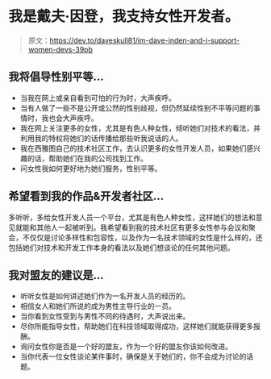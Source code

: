 # 我是戴夫·因登，我支持女性开发者。

> 原文：<https://dev.to/daveskull81/im-dave-inden-and-i-support-women-devs-39pb>

## 我将倡导性别平等...

*   当我在网上或亲自看到可怕的行为时，大声疾呼。
*   当有人做了一些不是公开或公然的性别歧视，但仍然延续性别不平等问题的事情时，我也会大声疾呼。
*   我在网上关注更多的女性，尤其是有色人种女性，倾听她们对技术的看法，并利用我的特权将她们的话传播给那些听我说话的人。
*   我在西雅图自己的技术社区工作，去认识更多的女性开发人员，如果她们感兴趣的话，帮助她们在我的公司找到工作。
*   问女性我如何更好地为她们服务，性别平等。

## 希望看到我的作品&开发者社区...

多听听，多给女性开发人员一个平台，尤其是有色人种女性，这样她们的想法和意见就能和其他人一起被听到。我希望看到我的技术社区有更多女性参与会议和聚会，不仅仅是讨论多样性和包容性，以及作为一名技术领域的女性是什么样的，还包括她们对技术和开发工作本身的看法以及她们想谈论的任何其他问题。

## 我对盟友的建议是...

*   听听女性是如何讲述她们作为一名开发人员的经历的。
*   相信女人和她们所说的成为男性主导行业的一员。
*   当你看到女性受到与男性不同的待遇时，大声说出来。
*   尽你所能指导女性，帮助她们在科技领域取得成功，这样她们就能获得更多报酬。
*   询问女性你是否是一个好的盟友，作为一个好的盟友你该如何改进。
*   当你代表一位女性谈论某件事时，确保是关于她们的，你不会成为讨论的话题。